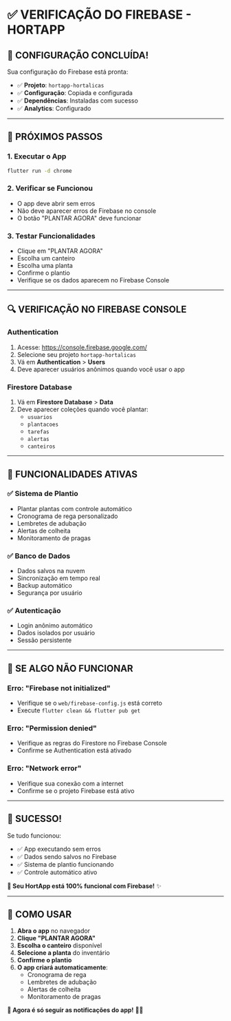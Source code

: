# ✅ VERIFICAÇÃO DO FIREBASE - HORTAPP

## 🎉 **CONFIGURAÇÃO CONCLUÍDA!**

Sua configuração do Firebase está pronta:
- ✅ **Projeto**: `hortapp-hortalicas`
- ✅ **Configuração**: Copiada e configurada
- ✅ **Dependências**: Instaladas com sucesso
- ✅ **Analytics**: Configurado

---

## 🚀 **PRÓXIMOS PASSOS**

### **1. Executar o App**
```bash
flutter run -d chrome
```

### **2. Verificar se Funcionou**
- O app deve abrir sem erros
- Não deve aparecer erros de Firebase no console
- O botão "PLANTAR AGORA" deve funcionar

### **3. Testar Funcionalidades**
- Clique em "PLANTAR AGORA"
- Escolha um canteiro
- Escolha uma planta
- Confirme o plantio
- Verifique se os dados aparecem no Firebase Console

---

## 🔍 **VERIFICAÇÃO NO FIREBASE CONSOLE**

### **Authentication**
1. Acesse: https://console.firebase.google.com/
2. Selecione seu projeto `hortapp-hortalicas`
3. Vá em **Authentication** > **Users**
4. Deve aparecer usuários anônimos quando você usar o app

### **Firestore Database**
1. Vá em **Firestore Database** > **Data**
2. Deve aparecer coleções quando você plantar:
   - `usuarios`
   - `plantacoes`
   - `tarefas`
   - `alertas`
   - `canteiros`

---

## 🎯 **FUNCIONALIDADES ATIVAS**

### **✅ Sistema de Plantio**
- Plantar plantas com controle automático
- Cronograma de rega personalizado
- Lembretes de adubação
- Alertas de colheita
- Monitoramento de pragas

### **✅ Banco de Dados**
- Dados salvos na nuvem
- Sincronização em tempo real
- Backup automático
- Segurança por usuário

### **✅ Autenticação**
- Login anônimo automático
- Dados isolados por usuário
- Sessão persistente

---

## 🚨 **SE ALGO NÃO FUNCIONAR**

### **Erro: "Firebase not initialized"**
- Verifique se o `web/firebase-config.js` está correto
- Execute `flutter clean && flutter pub get`

### **Erro: "Permission denied"**
- Verifique as regras do Firestore no Firebase Console
- Confirme se Authentication está ativado

### **Erro: "Network error"**
- Verifique sua conexão com a internet
- Confirme se o projeto Firebase está ativo

---

## 🎉 **SUCESSO!**

Se tudo funcionou:
- ✅ App executando sem erros
- ✅ Dados sendo salvos no Firebase
- ✅ Sistema de plantio funcionando
- ✅ Controle automático ativo

**🌱 Seu HortApp está 100% funcional com Firebase!** ✨

---

## 📱 **COMO USAR**

1. **Abra o app** no navegador
2. **Clique "PLANTAR AGORA"**
3. **Escolha o canteiro** disponível
4. **Selecione a planta** do inventário
5. **Confirme o plantio**
6. **O app criará automaticamente**:
   - Cronograma de rega
   - Lembretes de adubação
   - Alertas de colheita
   - Monitoramento de pragas

**🎯 Agora é só seguir as notificações do app!** 🌱✨
